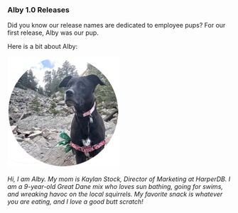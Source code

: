 ### Alby 1.0 Releases

Did you know our release names are dedicated to employee pups? For our first release, Alby was our pup.

Here is a bit about Alby:


<img src="../../images/dogs/alby.webp" alt="picture of black dog" width="50%"/>

_Hi, I am Alby. My mom is Kaylan Stock, Director of Marketing at HarperDB. I am a 9-year-old Great Dane mix who loves sun bathing, going for swims, and wreaking havoc on the local squirrels. My favorite snack is whatever you are eating, and I love a good butt scratch!_
